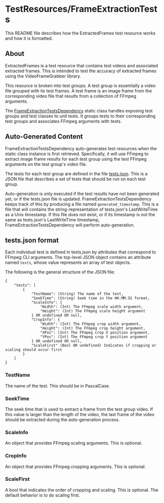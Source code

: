# TestResources/FrameExtractionTests
This README file describes how the ExtractedFrames test resource works and how it is formatted.

## About
ExtractedFrames is a test resource that contains test videos and associated extracted frames. This
is intended to test the accuracy of extracted frames using the VideoFrameGrabber library.

This resource is broken into test groups. A test group is essentially a video file grouped with its
test frames. A test frame is an image frame from the corresponding video file that results from a
collection of FFmpeg arguments.

The [FrameExtractionTestsDependency](../../StaticDependencies/FrameExtractionTestsDependency.cs)
static class handles exposing test groups and test classes to unit tests. It groups tests to their
corresponding test groups and associates FFmpeg arguments with tests.

## Auto-Generated Content
FrameExtractionTestsDependency auto-generates test resources when the static class instance is first
retrieved. Specifically, it will use FFmpeg to extract image frame results for each test group using
the test FFmpeg arguments on the test group's video file.

The tests for each test group are defined in the file [tests.json](./tests.json). This
is a JSON file that describes a set of tests that should be run on each test group.

Auto-generation is only executed if the test results have not been generated yet, or if the
tests.json file is updated. FrameExtractionTestsDependency keeps track of this by producing a file
named `generated_timestamp`. This is a file that will contains the string-representation of
tests.json's LastWriteTime as a Unix timestamp. If this file does not exist, or if its timestamp is
not the same as tests.json's LastWriteTime timestamp, FrameExtractionTestsDependency will perform
auto-generation.

## tests.json format
Each individual test is defined in tests.json by attributes that correspond to FFmpeg CLI arguments.
The top-level JSON object contains an attribute named `tests`, whose value represents an array of
test objects.

The following is the general structure of the JSON file:

```
{
    "tests": [
        {
            "TestName": (String) The name of the test,
            "SeekTime": (String) Seek time in the HH.MM.SS format,
            "ScaleInfo": {
                "Width": (Int) The FFmpeg scale width argument,
                "Height": (Int) The FFmpeg scale height argument
            } OR undefined OR null,
            "CropInfo": {
                "Width": (Int) The FFmpeg crop width argument,
                "Height": (Int) The FFmpeg crop height argument,
                "XPos": (Int) The FFmpeg crop X position argument,
                "YPos": (Int) The FFmpeg crop Y position argument
            } OR undefined OR null,
            "ScaleFirst" (Bool OR undefined) Indicates if cropping or scaling should occur first
        }
    ]
}
```

### TestName
The name of the test. This should be in PascalCase.

### SeekTime
The seek time that is used to extract a frame from the test group video. If this value is larger
than the length of the video, the last frame of the video should be extracted during the
auto-generation process.

### ScaleInfo
An object that provides FFmpeg scaling arguments. This is optional.

### CropInfo
An object that provides FFmpeg cropping arguments. This is optional.

### ScaleFirst
A bool that indicates the order of cropping and scaling. This is optional. The default behavior is
to do scaling first.
